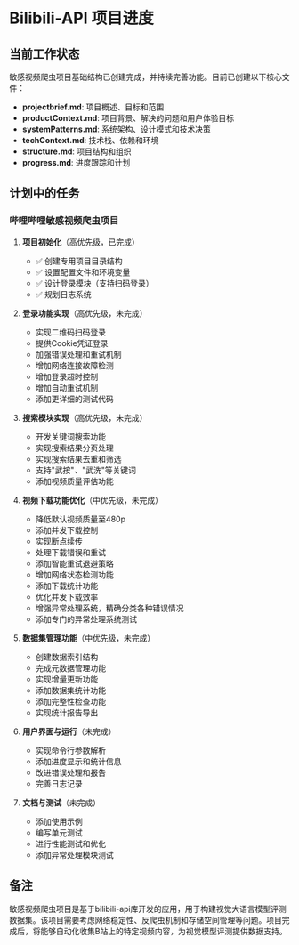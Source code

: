 # Bilibili-API 项目进度

## 当前工作状态

敏感视频爬虫项目基础结构已创建完成，并持续完善功能。目前已创建以下核心文件：

- **projectbrief.md**: 项目概述、目标和范围
- **productContext.md**: 项目背景、解决的问题和用户体验目标
- **systemPatterns.md**: 系统架构、设计模式和技术决策
- **techContext.md**: 技术栈、依赖和环境
- **structure.md**: 项目结构和组织
- **progress.md**: 进度跟踪和计划


## 计划中的任务

### 哔哩哔哩敏感视频爬虫项目
1. **项目初始化**（高优先级，已完成）
   - ✅ 创建专用项目目录结构
   - ✅ 设置配置文件和环境变量
   - ✅ 设计登录模块（支持扫码登录）
   - ✅ 规划日志系统

2. **登录功能实现**（高优先级，未完成）
   - 实现二维码扫码登录
   - 提供Cookie凭证登录
   - 加强错误处理和重试机制
   - 增加网络连接故障检测
   - 增加登录超时控制
   - 增加自动重试机制
   - 添加更详细的测试代码

3. **搜索模块实现**（高优先级，未完成）
   - 开发关键词搜索功能
   - 实现搜索结果分页处理
   - 实现搜索结果去重和筛选
   - 支持"武按"、"武洗"等关键词
   - 添加视频质量评估功能

4. **视频下载功能优化**（中优先级，未完成）
   - 降低默认视频质量至480p
   - 添加并发下载控制
   - 实现断点续传
   - 处理下载错误和重试
   - 添加智能重试退避策略
   - 增加网络状态检测功能
   - 添加下载统计功能
   - 优化并发下载效率
   - 增强异常处理系统，精确分类各种错误情况
   - 添加专门的异常处理系统测试

5. **数据集管理功能**（中优先级，未完成）
   - 创建数据索引结构
   - 完成元数据管理功能
   - 实现增量更新功能
   - 添加数据集统计功能
   - 添加完整性检查功能
   - 实现统计报告导出

6. **用户界面与运行**（未完成）
   - 实现命令行参数解析
   - 添加进度显示和统计信息
   - 改进错误处理和报告
   - 完善日志记录

7. **文档与测试**（未完成）
   - 添加使用示例
   - 编写单元测试
   - 进行性能测试和优化
   - 添加异常处理模块测试

## 备注

敏感视频爬虫项目是基于bilibili-api库开发的应用，用于构建视觉大语言模型评测数据集。该项目需要考虑网络稳定性、反爬虫机制和存储空间管理等问题。项目完成后，将能够自动化收集B站上的特定视频内容，为视觉模型评测提供数据支持。